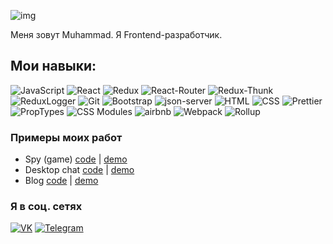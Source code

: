 <!-- ![Header](https://github.com/Mr-Sofos/Mr-Sofos/blob/main/assets/header.png) -->

![img](https://www.codewars.com/users/Mr-Sofos/badges/large)

<!-- ## Wellcome to my profile! -->

Меня зовут Muhammad. Я Frontend-разработчик.

## Мои навыки:

![JavaScript](https://img.shields.io/badge/-JavaScript-266132?style=for-the-badge&logo=JavaScript&logocolor=E9D54D)
![React](https://img.shields.io/badge/-React-266132?style=for-the-badge&logo=React&logocolor=E9D54D)
![Redux](https://img.shields.io/badge/-Redux-266132?style=for-the-badge&logo=Redux&logocolor=E9D54D)
![React-Router](https://img.shields.io/badge/React_Router-266132?style=for-the-badge&logo=react-router)
![Redux-Thunk](https://img.shields.io/badge/Redux--Thunk-266132?style=for-the-badge&logo=redux-thunk)
![ReduxLogger](https://img.shields.io/badge/-Redux_Logger-266132?style=for-the-badge&logo=reduxLogger&logocolor=E9D54D)
![Git](https://img.shields.io/badge/Git-266132?style=for-the-badge&logo=git)
![Bootstrap](https://img.shields.io/badge/-Bootstrap-266132?style=for-the-badge&logo=Bootstrap&logocolor=E9D54D)
![json-server](https://img.shields.io/badge/-json_server-266132?style=for-the-badge&logo=jsonServer&logocolor=E9D54D)
![HTML](https://img.shields.io/badge/HTML-266132?style=for-the-badge&logo=HTML5)
![CSS](https://img.shields.io/badge/CSS-266132?style=for-the-badge&logo=css3)
![Prettier](https://img.shields.io/badge/Prettier-266132?style=for-the-badge&logo=prettier)
![PropTypes](https://img.shields.io/badge/PropTypes-266132?style=for-the-badge&logo=P)
![CSS Modules](https://img.shields.io/badge/CSSModules-266132?style=for-the-badge&logo=CSSModules)
![airbnb](https://img.shields.io/badge/airbnb-266132?style=for-the-badge&logo=airbnb)
![Webpack](https://img.shields.io/badge/Webpack-266132?style=for-the-badge&logo=Webpack)
![Rollup](https://img.shields.io/badge/Rollup-266132?style=for-the-badge&logo=Rollup)

### Примеры моих работ

- Spy (game) [code](https://github.com/Mr-Sofos/Spy-app) | [demo](https://radiant-badlands-44849.herokuapp.com/)
- Desktop chat [code](https://github.com/Mr-Sofos/react-chat-app) | [demo](https://obscure-reef-65296.herokuapp.com/)
- Blog [code](https://github.com/Mr-Sofos/blog-mern-front) | [demo](https://blog-mern-front.vercel.app/)

### Я в соц. сетях
[![VK](https://img.shields.io/badge/VK-red?style=social&logo=vk)](https://vk.com/mtazbiev)
[![Telegram](https://img.shields.io/badge/Telegram-red?style=social&logo=telegram)](https://t.me/MuhammadTM)
